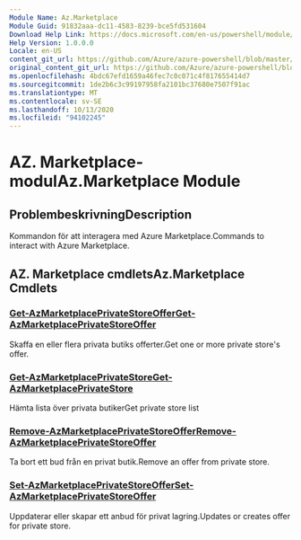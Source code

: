 ```yaml
---
Module Name: Az.Marketplace
Module Guid: 91832aaa-dc11-4583-8239-bce5fd531604
Download Help Link: https://docs.microsoft.com/en-us/powershell/module/az.marketplace
Help Version: 1.0.0.0
Locale: en-US
content_git_url: https://github.com/Azure/azure-powershell/blob/master/src/Marketplace/Marketplace/help/Az.Marketplace.md
original_content_git_url: https://github.com/Azure/azure-powershell/blob/master/src/Marketplace/Marketplace/help/Az.Marketplace.md
ms.openlocfilehash: 4bdc67efd1659a46fec7c0c071c4f817655414d7
ms.sourcegitcommit: 1de2b6c3c99197958fa2101bc37680e7507f91ac
ms.translationtype: MT
ms.contentlocale: sv-SE
ms.lasthandoff: 10/13/2020
ms.locfileid: "94102245"
---
```

# <span data-ttu-id="d7f53-101">AZ. Marketplace-modul</span><span class="sxs-lookup"><span data-stu-id="d7f53-101">Az.Marketplace Module</span></span>
## <span data-ttu-id="d7f53-102">Problembeskrivning</span><span class="sxs-lookup"><span data-stu-id="d7f53-102">Description</span></span>
<span data-ttu-id="d7f53-103">Kommandon för att interagera med Azure Marketplace.</span><span class="sxs-lookup"><span data-stu-id="d7f53-103">Commands to interact with Azure Marketplace.</span></span>

## <span data-ttu-id="d7f53-104">AZ. Marketplace cmdlets</span><span class="sxs-lookup"><span data-stu-id="d7f53-104">Az.Marketplace Cmdlets</span></span>
### [<span data-ttu-id="d7f53-105">Get-AzMarketplacePrivateStoreOffer</span><span class="sxs-lookup"><span data-stu-id="d7f53-105">Get-AzMarketplacePrivateStoreOffer</span></span>](Get-AzMarketplacePrivateStoreOffer.md)
<span data-ttu-id="d7f53-106">Skaffa en eller flera privata butiks offerter.</span><span class="sxs-lookup"><span data-stu-id="d7f53-106">Get one or more private store's offer.</span></span>

### [<span data-ttu-id="d7f53-107">Get-AzMarketplacePrivateStore</span><span class="sxs-lookup"><span data-stu-id="d7f53-107">Get-AzMarketplacePrivateStore</span></span>](Get-AzMarketplacePrivateStore.md)
<span data-ttu-id="d7f53-108">Hämta lista över privata butiker</span><span class="sxs-lookup"><span data-stu-id="d7f53-108">Get private store list</span></span>

### [<span data-ttu-id="d7f53-109">Remove-AzMarketplacePrivateStoreOffer</span><span class="sxs-lookup"><span data-stu-id="d7f53-109">Remove-AzMarketplacePrivateStoreOffer</span></span>](Remove-AzMarketplacePrivateStoreOffer.md)
<span data-ttu-id="d7f53-110">Ta bort ett bud från en privat butik.</span><span class="sxs-lookup"><span data-stu-id="d7f53-110">Remove an offer from private store.</span></span>

### [<span data-ttu-id="d7f53-111">Set-AzMarketplacePrivateStoreOffer</span><span class="sxs-lookup"><span data-stu-id="d7f53-111">Set-AzMarketplacePrivateStoreOffer</span></span>](Set-AzMarketplacePrivateStoreOffer.md)
<span data-ttu-id="d7f53-112">Uppdaterar eller skapar ett anbud för privat lagring.</span><span class="sxs-lookup"><span data-stu-id="d7f53-112">Updates or creates offer for private store.</span></span>


